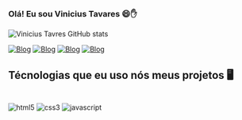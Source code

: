 
### Olá! Eu sou Vinicius Tavares 😄✋

![Vinicius Tavres GitHub stats](https://github-readme-stats.vercel.app/api?username=NeonV1nix&show_icons=true&theme=yeblu)

[![Blog](https://img.shields.io/badge/WhatsApp-25D366?style=for-the-badge&logo=whatsapp&logoColor=white)](https://wa.me/5521964090553) [![Blog](https://img.shields.io/badge/Gmail-D14836?style=for-the-badge&logo=gmail&logoColor=white)](tavaresvinicius125@gmail.com) [![Blog](https://img.shields.io/badge/LinkedIn-0077B5?style=for-the-badge&logo=linkedin&logoColor=white)](https://www.linkedin.com/in/vinicius-tavares-220585227/) [![Blog](https://img.shields.io/badge/Behance-0054F7?style=for-the-badge&logo=behance&logoColor=white)](https://www.behance.net/tavaresvin0291)

## Técnologias que eu uso nós meus projetos 🖥️

<div  style="display: inline_block"><br/>
    <img align="center" alt="html5" src="https://img.shields.io/badge/HTML5-E34F26?style=for-the-badge&logo=html5&logoColor=white
    "/>
    <img align="center" alt="css3" src="https://img.shields.io/badge/CSS3-1572B6?style=for-the-badge&logo=css3&logoColor=white
    "/>
    <img align="center" alt="javascript" src="https://img.shields.io/badge/JavaScript-F7DF1E?style=for-the-badge&logo=javascript&logoColor=black
    "/>  
</div>
